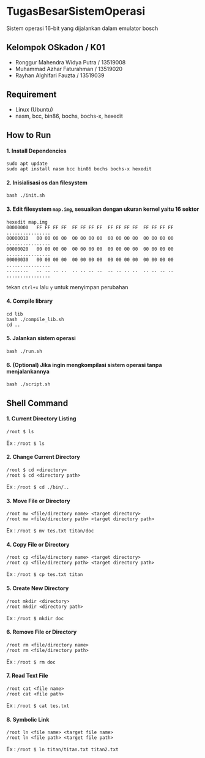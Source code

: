 # TugasBesarSistemOperasi
Sistem operasi 16-bit yang dijalankan dalam emulator bosch

## Kelompok OSkadon / K01
* Ronggur Mahendra Widya Putra / 13519008
* Muhammad Azhar Faturahman / 13519020
* Rayhan Alghifari Fauzta / 13519039

## Requirement
- Linux (Ubuntu)
- nasm, bcc, bin86, bochs, bochs-x, hexedit


## How to Run
#### 1. Install Dependencies
```
sudo apt update
sudo apt install nasm bcc bin86 bochs bochs-x hexedit
```
#### 2. Inisialisasi os dan filesystem
```
bash ./init.sh
```
#### 3. Edit filesystem `map.img`, sesuaikan dengan ukuran kernel yaitu 16 sektor
```
hexedit map.img
00000000   FF FF FF FF  FF FF FF FF  FF FF FF FF  FF FF FF FF  ................
00000010   00 00 00 00  00 00 00 00  00 00 00 00  00 00 00 00  ................
00000020   00 00 00 00  00 00 00 00  00 00 00 00  00 00 00 00  ................
00000030   00 00 00 00  00 00 00 00  00 00 00 00  00 00 00 00  ................
........   .. .. .. ..  .. .. .. ..  .. .. .. ..  .. .. .. ..  ................
```
tekan `ctrl+x` lalu `y` untuk menyimpan perubahan
#### 4. Compile library
```
cd lib
bash ./compile_lib.sh
cd ..
```
#### 5. Jalankan sistem operasi
```
bash ./run.sh
```
#### 6. (Optional) Jika ingin mengkompilasi sistem operasi tanpa menjalankannya
```
bash ./script.sh
```

## Shell Command
#### 1. Current Directory Listing
```
/root $ ls
```
Ex : `/root $ ls`
#### 2. Change Current Directory
```
/root $ cd <directory>
/root $ cd <directory path>
```
Ex : `/root $ cd ./bin/..`
#### 3. Move File or Directory
```
/root mv <file/directory name> <target directory>
/root mv <file/directory path> <target directory path>
```
Ex : `/root $ mv tes.txt titan/doc`
#### 4. Copy File or Directory
```
/root cp <file/directory name> <target directory>
/root cp <file/directory path> <target directory path>
```
Ex : `/root $ cp tes.txt titan`
#### 5. Create New Directory
```
/root mkdir <directory>
/root mkdir <directory path>
```
Ex : `/root $ mkdir doc`
#### 6. Remove File or Directory
```
/root rm <file/directory name>
/root rm <file/directory path>
```
Ex : `/root $ rm doc`
#### 7. Read Text File
```
/root cat <file name>
/root cat <file path>
```
Ex : `/root $ cat tes.txt`
#### 8. Symbolic Link
```
/root ln <file name> <target file name>
/root ln <file path> <target file path>
```
Ex : `/root $ ln titan/titan.txt titan2.txt`
